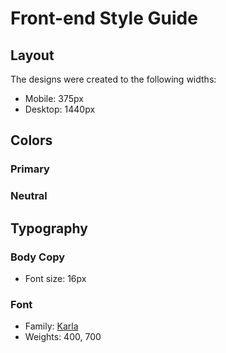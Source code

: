 # Front-end Style Guide

## Layout

The designs were created to the following widths:

- Mobile: 375px
- Desktop: 1440px

## Colors

### Primary
<!-- 
'Cyan': 'hsl(179, 62%, 43%)',
'Bright-Yellow': 'hsl(71, 73%, 54%)',
'Light-Gray': 'hsl(204, 43%, 93%)',
'Grayish-Blue': 'hsl(218, 22%, 67%)' -->

### Neutral


## Typography

### Body Copy

- Font size: 16px

### Font

- Family: [Karla](https://fonts.google.com/specimen/Karla)
- Weights: 400, 700